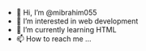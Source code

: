 - 👋 Hi, I’m @mibrahim055
- 👀 I’m interested in web development
- 🌱 I’m currently learning HTML
- 📫 How to reach me ...
<!---
mibrahim055/mibrahim055 is a ✨ special ✨ repository because its `README.md` (this file) appears on your GitHub profile.
You can click the Preview link to take a look at your changes.
--->
